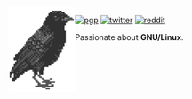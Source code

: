 <img align="left" src="https://github.com/xor/xor/blob/master/crow.png?raw=true">

[![pgp](https://img.shields.io/keybase/pgp/cryptosidus?style=flat-square&labelColor=313131&color=313131)](https://github.com) 
[![twitter](https://img.shields.io/badge/-@cryptosidus-313131?style=flat-square&labelColor=313131&logo=twitter&logoColor=white&color=313131)](https://twitter.com) 
[![reddit](https://img.shields.io/badge/-@cryptosidus-313131?style=flat-square&labelColor=313131&logo=Reddit&logoColor=white&color=313131)](https://reddit.com) 

Passionate about **GNU/Linux**. 
